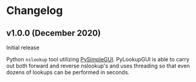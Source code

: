 # Changelog

## v1.0.0 (December 2020)

Initial release

Python `nslookup` tool utilizing [PySimpleGUI](https://pysimplegui.readthedocs.io/). PyLookupGUI is able to carry out both forward and reverse nslookup's and uses threading so that even dozens of lookups can be performed in seconds.
